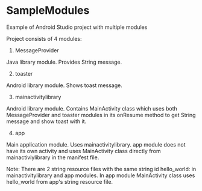 # SampleModules
Example of Android Studio project with multiple modules

Project consists of 4 modules:
1. MessageProvider

Java library module. Provides String message.

2. toaster

Android library module. Shows toast message.

3. mainactivitylibrary

Android library module. Contains MainActivity class which uses both MessageProvider and toaster modules in its onResume method to get String message and show toast with it.

4. app

Main application module. Uses mainactivitylibrary. app module does not have its own activity and uses MainActivity class directly from mainactiviylibrary in the manifest file.

Note: There are 2 string resource files with the same string id hello_world: in mainactivitylibrary and app modules. In app module MainActivity class uses hello_world from app's string resource file.
